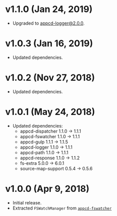 # v1.1.0 (Jan 24, 2019)

 * Upgraded to appcd-logger@2.0.0.

# v1.0.3 (Jan 16, 2019)

 * Updated dependencies.

# v1.0.2 (Nov 27, 2018)

 * Updated dependencies.

# v1.0.1 (May 24, 2018)

 * Updated dependencies:
   - appcd-dispatcher 1.1.0 -> 1.1.1
   - appcd-fswatcher 1.1.0 -> 1.1.1
   - appcd-gulp 1.1.1 -> 1.1.5
   - appcd-logger 1.1.0 -> 1.1.1
   - appcd-path 1.1.0 -> 1.1.1
   - appcd-response 1.1.0 -> 1.1.2
   - fs-extra 5.0.0 -> 6.0.1
   - source-map-support 0.5.4 -> 0.5.6

# v1.0.0 (Apr 9, 2018)

 * Initial release.
 * Extracted `FSWatchManager` from [`appcd-fswatcher`](https://npmjs.org/package/appcd-fswatcher)
